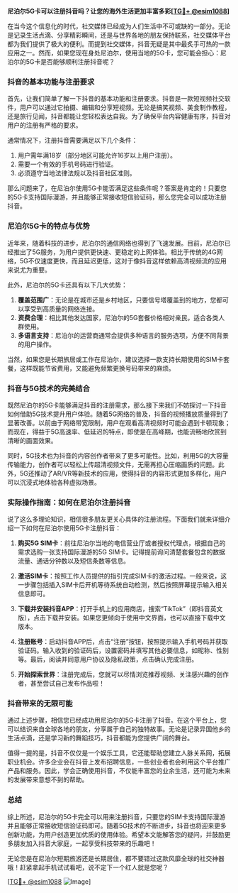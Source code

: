 **尼泊尔5G卡可以注册抖音吗？让您的海外生活更加丰富多彩[[TG💪+ @esim1088](https://t.me/s/esim1088)]**

在当今这个信息化的时代，社交媒体已经成为人们生活中不可或缺的一部分。无论是记录生活点滴、分享精彩瞬间，还是与世界各地的朋友保持联系，社交媒体平台都为我们提供了极大的便利。而提到社交媒体，抖音无疑是其中最炙手可热的一款应用之一。然而，如果您现在身处尼泊尔，使用当地的5G卡，您可能会担心：尼泊尔的5G卡是否能够顺利注册抖音呢？

### 抖音的基本功能与注册要求

首先，让我们简单了解一下抖音的基本功能和注册要求。抖音是一款短视频社交软件，用户可以通过它拍摄、编辑和分享短视频。无论是搞笑视频、美食制作教程，还是旅行见闻，抖音都能让您轻松表达自我。为了确保平台内容健康有序，抖音对用户的注册有严格的要求。

通常情况下，注册抖音需要满足以下几个条件：
1. 用户需年满18岁（部分地区可能允许16岁以上用户注册）。
2. 需要一个有效的手机号码进行验证。
3. 必须遵守当地法律法规以及抖音社区准则。

那么问题来了，在尼泊尔使用5G卡能否满足这些条件呢？答案是肯定的！只要您的5G卡支持国际漫游，并且能够正常接收短信验证码，那么您完全可以成功注册抖音。

### 尼泊尔5G卡的特点与优势

近年来，随着科技的进步，尼泊尔的通信网络也得到了飞速发展。目前，尼泊尔已经推出了5G服务，为用户提供更快速、更稳定的上网体验。相比于传统的4G网络，5G不仅速度更快，而且延迟更低，这对于像抖音这样依赖高清视频流的应用来说尤为重要。

此外，尼泊尔的5G卡还具有以下几大优势：
1. **覆盖范围广**：无论是在城市还是乡村地区，只要信号塔覆盖到的地方，您都可以享受到高质量的网络连接。
2. **资费合理**：相比其他发达国家，尼泊尔的5G套餐价格相对亲民，适合各类人群使用。
3. **多语言支持**：尼泊尔的运营商通常会提供多种语言的服务选项，方便不同背景的用户操作。

当然，如果您是长期旅居或工作在尼泊尔，建议选择一款支持长期使用的SIM卡套餐，这样既能节省费用，又能避免频繁更换号码带来的麻烦。

### 抖音与5G技术的完美结合

既然尼泊尔的5G卡能够满足抖音的注册需求，那么接下来我们不妨探讨一下抖音如何借助5G技术提升用户体验。随着5G网络的普及，抖音的视频播放质量得到了显著改善。以前由于网络带宽限制，用户在观看高清视频时可能会遇到卡顿现象；而现在，得益于5G高速率、低延迟的特点，即使是在高峰期，也能流畅地欣赏到清晰的画面效果。

同时，5G技术也为抖音的内容创作者带来了更多可能性。比如，利用5G的大容量传输能力，创作者可以轻松上传超清视频文件，无需再担心压缩画质的问题。此外，5G还推动了AR/VR等新技术的应用，使得抖音的内容形式更加多样化，用户可以沉浸式地体验各种虚拟场景。

### 实际操作指南：如何在尼泊尔注册抖音

说了这么多理论知识，相信很多朋友更关心具体的注册流程。下面我们就来详细介绍一下如何在尼泊尔使用5G卡注册抖音：

1. **购买5G SIM卡**：前往尼泊尔当地的电信营业厅或者授权代理点，根据自己的需求选购一张支持国际漫游的5G SIM卡。记得提前询问清楚套餐包含的数据流量、通话分钟数以及短信条数等信息。

2. **激活SIM卡**：按照工作人员提供的指引完成SIM卡的激活过程。一般来说，这一步骤包括插入SIM卡后开机等待系统自动检测，然后按照屏幕提示输入相关信息即可。

3. **下载并安装抖音APP**：打开手机上的应用商店，搜索“TikTok”（即抖音英文版），点击下载并安装。如果您更倾向于使用中文界面，也可以直接下载中文版本。

4. **注册账号**：启动抖音APP后，点击“注册”按钮，按照提示输入手机号码并获取验证码。输入收到的验证码后，设置密码并填写其他必要信息，如昵称、性别等。最后，阅读并同意用户协议及隐私政策，点击确认完成注册。

5. **开始探索世界**：注册完成后，您就可以尽情浏览推荐视频、关注感兴趣的创作者，甚至尝试自己发布作品啦！

### 抖音带来的无限可能

通过上述步骤，相信您已经成功用尼泊尔的5G卡注册了抖音。在这个平台上，您可以结识来自全球各地的朋友，分享属于自己的独特故事。无论是记录异国他乡的生活点滴，还是学习新的舞蹈技巧，抖音都能为您提供广阔的舞台。

值得一提的是，抖音不仅仅是一个娱乐工具，它还能帮助您建立人脉关系网，拓展职业机会。许多企业会在抖音上发布招聘信息，一些创业者也会利用这个平台推广产品和服务。因此，学会正确使用抖音，不仅能丰富您的业余生活，还可能为未来的发展带来意想不到的帮助。

### 总结

综上所述，尼泊尔的5G卡完全可以用来注册抖音，只要您的SIM卡支持国际漫游并且能够正常接收短信验证码即可。随着5G技术的不断进步，抖音也将迎来更多创新功能，为用户创造更加优质的使用体验。希望本文能解答您的疑问，并鼓励更多朋友加入抖音大家庭，一起享受科技带来的乐趣吧！

无论您是在尼泊尔短期旅游还是长期居住，都不要错过这款风靡全球的社交神器哦！赶紧拿起手机试试看吧，说不定下一个红人就是您呢？

[[TG💪+ @esim1088](https://t.me/s/esim1088) ![Image](https://i.postimg.cc/4NQfJmqS/Snipaste-2025-05-13-00-14-12.png)]